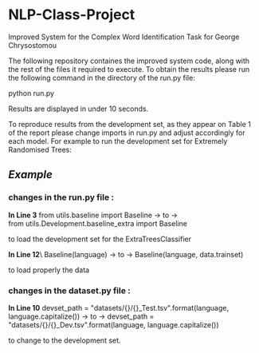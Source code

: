 # NLP-Class-Project
Improved System for the Complex Word Identification Task for George Chrysostomou

The following repository containes the improved system code, along with the rest of 
the files it required to execute. To obtain the results please run the following 
command in the directory of the run.py file:

python run.py 

Results are displayed in under 10 seconds. 

To reproduce results from the development set, as they appear on Table 1 of the report
please change imports in run.py and adjust accordingly for each model. For example to run
the development set for Extremely Randomised Trees:

## *Example*

### changes in the run.py file :

**In Line 3**
from utils.baseline import Baseline 
-> to ->  
from utils.Development.baseline_extra import Baseline

to load the development set for the ExtraTreesClassifier

**In Line 12**\\
Baseline(language) 
-> to -> 
Baseline(language, data.trainset)

to load properly the data

### changes in the dataset.py file :

**In Line 10**
devset_path = "datasets/{}/{}_Test.tsv".format(language, language.capitalize())
-> to ->
devset_path = "datasets/{}/{}_Dev.tsv".format(language, language.capitalize()) 

to change to the development set.


